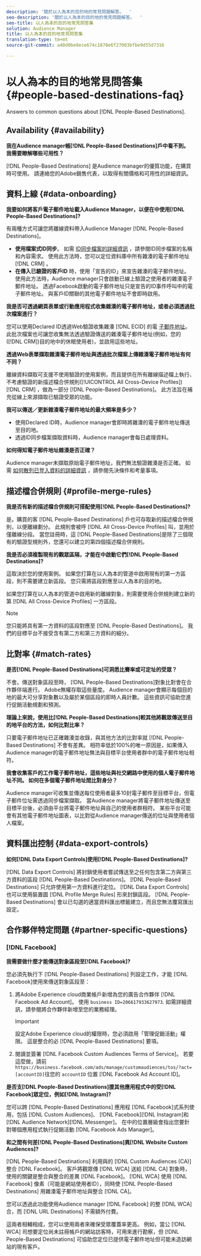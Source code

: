 ```yaml
---
description: '關於以人為本的目的地的常見問題解答。  '
seo-description: '關於以人為本的目的地的常見問題解答。  '
seo-title: 以人為本的目的地常見問答集
solution: Audience Manager
title: 以人為本的目的地常見問答集
translation-type: tm+mt
source-git-commit: a40d0be8ece674c1870e6f27003bfbe9d55d7316

---
```



# 以人為本的目的地常見問答集 {#people-based-destinations-faq}

Answers to common questions about [!DNL People-Based Destinations].

## Availability {#availability}

**我在Audience manager帳[!DNL People-Based Destinations]戶中看不到。 我需要瞭解哪些可用性？**

[!DNL People-Based Destinations] 是Audience manager的優質功能，在購買時可使用。 請連絡您的Adobe銷售代表，以取得有關價格和可用性的詳細資訊。

## 資料上線 {#data-onboarding}

**我要如何將客戶電子郵件地址載入Audience Manager，以便在中使用[!DNL People-Based Destinations]?**

有兩種方式可讓您將離線資料帶入Audience Manager [!DNL People-Based Destinations]。

* **使用檔案式ID同步**。 如需 [ID同步檔案的詳細資訊](../integration/sending-audience-data/batch-data-transfer-explained/id-sync-file-based.md) ，請參閱ID同步檔案的名稱和內容需求。 使用此方法時，您可以定位資料庫中所有雜湊的電子郵件地址 [!DNL CRM] 。
* **在傳入已驗證的客戶ID** 時，使用「宣告的ID」來宣告雜湊的電子郵件地址。 使用此方法時，Audience manager只會啟動已線上驗證之使用者的雜湊電子郵件地址。 透過Facebook啟動的電子郵件地址只是宣告的ID事件呼叫中的電子郵件地址。 與客戶ID關聯的其他電子郵件地址不會即時啟用。

**我是否可透過網頁表單或行動應用程式收集雜湊的電子郵件地址，或者必須透過批次檔案進行？**

您可以使用Declared ID透過Web驗證收集雜湊 [!DNL ECID] 的電 [子郵件地址](../features/declared-ids.md)。 此批次檔案也可讓您收集無法透過驗證傳送的雜湊電子郵件地址(例如，您的([!DNL CRM])目的地中的休眠使用者)，並啟用這些地址。

**透過Web表單擷取雜湊電子郵件地址與透過批次檔案上傳雜湊電子郵件地址有何不同？**

離線資料擷取可支援不使用驗證的使用案例，而且提供在所有離線描述檔上執行、不考慮驗證的新描述檔合併規則([!UICONTROL All Cross-Device Profiles]) [!DNL CRM] ，做為一部分 [!DNL People-Based Destinations]。 此方法旨在補充從線上來源擷取已驗證受眾的功能。

**我可以傳送／更新雜湊電子郵件地址的最大頻率是多少？**

* 使用Declared ID時，Audience manager會即時將雜湊的電子郵件地址傳送至目的地。
* 透過ID同步檔案擷取資料時，Audience manager會每日處理資料。

**如何得知電子郵件地址雜湊是否正確？**

Audience manager未擷取原始電子郵件地址，我們無法驗證雜湊是否正確。 如需 [如何散列已登入資料的詳細資訊](../features/destinations/people-based-destinations-prerequisites.md) ，請參閱先決條件和考量事項。

## 描述檔合併規則 {#profile-merge-rules}

**我是否有新的描述檔合併規則可搭配使用[!DNL People-Based Destinations]?**

是。購買的客 [!DNL People-Based Destinations] 戶也可存取新的描述檔合併規則，以便離線劃分。 此規則會被呼 [!DNL All Cross-Device Profiles] 叫，並用於僅離線分段。 當您註冊時，這 [!DNL People-Based Destinations]是除了三個現有的驗證型規則外，您還可以建立的第四個描述檔合併規則。

**我是否必須複製現有的觀眾區隔，才能在中啟動它們[!DNL People-Based Destinations]?**

這取決於您的使用案例。 如果您打算在以人為本的管道中啟用現有的第一方區段，則不需要建立新區段。 您只需將區段對應至以人為本的目的地。

如果您打算在以人為本的管道中啟用新的離線對象，則需要使用合併規則建立新的第 [!DNL All Cross-Device Profiles] 一方區段。
>[!NOTE]
>
> 您只能將具有第一方資料的區段對應至 [!DNL People-Based Destinations]。 我們的目標平台不接受含有第二方和第三方資料的細分。

## 比對率 {#match-rates}

**是否[!DNL People-Based Destinations]可洞悉比賽率或可定址的受眾？**

不會。傳送對象區段至時， [!DNL People-Based Destinations]對象比對會在合作夥伴端進行。 Adobe無權存取這些量度。 Audience manager會顯示每個目的地的最大可分享對象數以及屬於某個區段的即時人員計數。 這些資訊可協助您進行促銷活動規劃和預測。

**理論上來說，使用比[!DNL People-Based Destinations]較其他將觀眾傳送至目的地平台的方法，如何比對比率？**

只要電子郵件地址已正確雜湊並收錄，與其他方法的比對率就 [!DNL People-Based Destinations] 不會有差異。 相符率低於100%的唯一原因是，如果傳入Audience manager的電子郵件地址無法與目標平台使用者群中的電子郵件地址相符。

**我會收集客戶的工作電子郵件地址，這些地址與社交網路中使用的個人電子郵件地址不同。 如何在多個電子郵件地址間比對身分？**

Audience manager可收集並傳送每位使用者最多10封電子郵件至目標平台，但電子郵件位址需透過同步檔案擷取。 當Audience manager將電子郵件地址傳送至目標平台後，必須由平台將電子郵件地址與自己的使用者群相符。 某些平台可能會有其他電子郵件地址圖表，以比對從Audience manager傳送的位址與使用者個人檔案。

## 資料匯出控制 {#data-export-controls}

**如何[!DNL Data Export Controls]使用[!DNL People-Based Destinations]?**

[!DNL Data Export Controls] 將封鎖使用者嘗試傳送至之任何包含第二方與第三方資料的區段 [!DNL People-Based Destinations]。 [!DNL People-Based Destinations] 只允許使用第一方資料進行定位。 [!DNL Data Export Controls] 也可以使用裝置圖 [!DNL Profile Merge Rules] 形來封鎖區段。 [!DNL People-Based Destinations] 會以已勾選的適當資料匯出標籤建立，而且您無法覆寫匯出設定。

## 合作夥伴特定問題 {#partner-specific-questions}

### [!DNL Facebook]

**我需要做什麼才能傳送對象區段至[!DNL Facebook]?**

您必須先執行下 [!DNL People-Based Destinations] 列設定工作，才能 [!DNL Facebook]使用來傳送對象區段至：

1. 將Adobe Experience cloud商業帳戶新增為您的廣告合作夥伴 [!DNL Facebook Ad Account]。 使用 `business ID=206617933627973`. 如需詳細資訊，請參閱將合作夥伴新增至您的業務經理。

   >[!IMPORTANT]
   >
   > 設定Adobe Experience cloud的權限時，您必須啟用「管理促銷活動」權限。 這是整合的必 [!DNL People-Based Destinations] 要項。

1. 閱讀並簽署 [!DNL Facebook Custom Audiences Terms of Service]。 若要這麼做，請前 `https://business.facebook.com/ads/manage/customaudiences/tos/?act=[accountID]`往您的 `accountID` 位置 [!DNL Facebook Ad Account ID]。

**是否支[!DNL People-Based Destinations]援其他應用程式中的受[!DNL Facebook]眾定位，例如[!DNL Instagram]?**

您可以跨 [!DNL People-Based Destinations] 應用程 [!DNL Facebook]式系列使用，包括 [!DNL Custom Audiences]、 [!DNL Facebook][!DNL Instagram]和 [!DNL Audience Network][!DNL Messenger]。 在中的位置層級會指出您要針對哪個應用程式執行促銷活動 [!DNL Facebook Ads Manager]。

**和之間有何差[!DNL People-Based Destinations]異[!DNL Website Custom Audiences]?**

[!DNL People-Based Destinations] 利用與的 [!DNL Custom Audiences (CA)] 整合 [!DNL Facebook]。 客戶將觀眾傳 [!DNL WCA] 送給 [!DNL CA] 對象時，使用的關鍵是整合與整合的差異 [!DNL Facebook]。 [!DNL WCA] 使用 [!DNL Facebook] 像素（可能是網站使用者ID），同時使 [!DNL People-Based Destinations] 用雜湊電子郵件地址與整合 [!DNL CA]。

您可以透過此功能使用Audience manager [!DNL Facebook] 的整 [!DNL WCA] 合，而 [!DNL URL Destinations] 不需額外付費。

這兩者相輔相成，您可以使用兩者來確保受眾覆蓋率更高。 例如，當公 [!DNL WCA] 司想要定位尚未註冊帳戶的網站訪客時，可用來進行勘察，但 [!DNL People-Based Destinations] 可協助您定位已提供電子郵件地址但可能未造訪網站的現有客戶。
